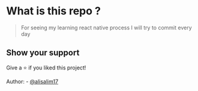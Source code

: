 # What is this repo ?

> For seeing my learning react native process
> I will try to commit every day 

## Show your support

Give a ⭐️ if you liked this project!

Author: - [@alisalim17](https://github.com/alisalim17)
